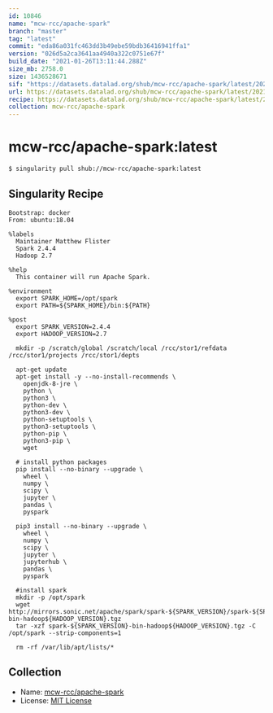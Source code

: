 ```yaml
---
id: 10846
name: "mcw-rcc/apache-spark"
branch: "master"
tag: "latest"
commit: "eda86a031fc463dd3b49ebe59bdb36416941ffa1"
version: "026d5a2ca3641aa4940a322c0751e67f"
build_date: "2021-01-26T13:11:44.288Z"
size_mb: 2758.0
size: 1436528671
sif: "https://datasets.datalad.org/shub/mcw-rcc/apache-spark/latest/2021-01-26-eda86a03-026d5a2c/026d5a2ca3641aa4940a322c0751e67f.sif"
url: https://datasets.datalad.org/shub/mcw-rcc/apache-spark/latest/2021-01-26-eda86a03-026d5a2c/
recipe: https://datasets.datalad.org/shub/mcw-rcc/apache-spark/latest/2021-01-26-eda86a03-026d5a2c/Singularity
collection: mcw-rcc/apache-spark
---
```


# mcw-rcc/apache-spark:latest

```bash
$ singularity pull shub://mcw-rcc/apache-spark:latest
```

## Singularity Recipe

```singularity
Bootstrap: docker
From: ubuntu:18.04

%labels
  Maintainer Matthew Flister
  Spark 2.4.4
  Hadoop 2.7

%help
  This container will run Apache Spark.

%environment
  export SPARK_HOME=/opt/spark
  export PATH=${SPARK_HOME}/bin:${PATH}

%post
  export SPARK_VERSION=2.4.4
  export HADOOP_VERSION=2.7

  mkdir -p /scratch/global /scratch/local /rcc/stor1/refdata /rcc/stor1/projects /rcc/stor1/depts

  apt-get update
  apt-get install -y --no-install-recommends \
    openjdk-8-jre \
    python \
    python3 \
    python-dev \
    python3-dev \
    python-setuptools \
    python3-setuptools \
    python-pip \
    python3-pip \
    wget
  
  # install python packages
  pip install --no-binary --upgrade \
    wheel \
    numpy \
    scipy \
    jupyter \
    pandas \
    pyspark

  pip3 install --no-binary --upgrade \
    wheel \
    numpy \
    scipy \
    jupyter \
    jupyterhub \
    pandas \
    pyspark

  #install spark
  mkdir -p /opt/spark
  wget http://mirrors.sonic.net/apache/spark/spark-${SPARK_VERSION}/spark-${SPARK_VERSION}-bin-hadoop${HADOOP_VERSION}.tgz
  tar -xzf spark-${SPARK_VERSION}-bin-hadoop${HADOOP_VERSION}.tgz -C /opt/spark --strip-components=1

  rm -rf /var/lib/apt/lists/*
```

## Collection

 - Name: [mcw-rcc/apache-spark](https://github.com/mcw-rcc/apache-spark)
 - License: [MIT License](https://api.github.com/licenses/mit)

